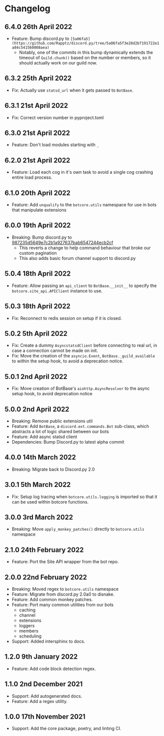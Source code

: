 # Changelog

## 6.4.0 26th April 2022
- Feature: Bump discord.py to `[5a06fa5](https://github.com/Rapptz/discord.py/tree/5a06fa5f3e28d2b7191722e1a84c541560008aea)`
    - Notably, one of the commits in this bump dynamically extends the timeout of `Guild.chunk()` based on the number or members, so it should actually work on our guild now.

## 6.3.2 25th April 2022
- Fix: Actually use `statsd_url` when it gets passed to `BotBase`.

## 6.3.1 21st April 2022
- Fix: Correct version number in pyproject.toml

## 6.3.0 21st April 2022
- Feature: Don't load modules starting with `_`

## 6.2.0 21st April 2022
- Feature: Load each cog in it's own task to avoid a single cog crashing entire load process.

## 6.1.0 20th April 2022
- Feature: Add `unqualify` to the `botcore.utils` namespace for use in bots that manipulate extensions

## 6.0.0 19th April 2022
- Breaking: Bump discord.py to [987235d5649e7c2b1a927637bab6547244ecb2cf](https://github.com/Rapptz/discord.py/tree/987235d5649e7c2b1a927637bab6547244ecb2cf)
    - This reverts a change to help command behaviour that broke our custom pagination
    - This also adds basic forum channel support to discord.py

## 5.0.4 18th April 2022
- Feature: Allow passing an `api_client` to `BotBase`.`__init__` to specify the `botcore.site_api.APIClient` instance to use.

## 5.0.3 18th April 2022
- Fix: Reconnect to redis session on setup if it is closed.

## 5.0.2 5th April 2022
- Fix: Create a dummy `AsyncstatsdClient` before connecting to real url, in case a connection cannot be made on init.
- Fix: Move the creation of the `asyncio.Event`, `BotBase._guild_available` to within the setup hook, to avoid a deprecation notice.

## 5.0.1 2nd April 2022
- Fix: Move creation of BotBase's `aiohttp.AsyncResolver` to the async setup hook, to avoid deprecation notice

## 5.0.0 2nd April 2022
- Breaking: Remove public extensions util
- Feature: Add `BotBase`, a `discord.ext.commands.Bot` sub-class, which abstracts a lot of logic shared between our bots
- Feature: Add async statsd client
- Dependencies: Bump Discord.py to latest alpha commit

## 4.0.0 14th March 2022
- Breaking: Migrate back to Discord.py 2.0

## 3.0.1 5th March 2022
- Fix: Setup log tracing when `botcore.utils.logging` is imported so that it can be used within botcore functions.

## 3.0.0 3rd March 2022
 - Breaking: Move `apply_monkey_patches()` directly to `botcore.utils` namespace

## 2.1.0 24th February 2022
 - Feature: Port the Site API wrapper from the bot repo.

## 2.0.0 22nd February 2022
- Breaking: Moved regex to `botcore.utils` namespace
- Feature: Migrate from discord.py 2.0a0 to disnake.
- Feature: Add common monkey patches.
- Feature: Port many common utilities from our bots
    - caching
    - channel
    - extensions
    - loggers
    - members
    - scheduling
- Support: Added intersphinx to docs.

## 1.2.0 9th January 2022
- Feature: Add code block detection regex.

## 1.1.0 2nd December 2021
- Support: Add autogenerated docs.
- Feature: Add a regex utility.


## 1.0.0 17th November 2021
- Support: Add the core package, poetry, and linting CI.
